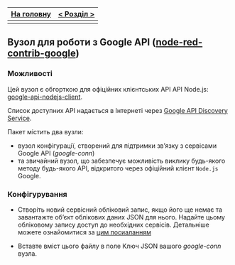 | [На головну](../) | [ < Розділ > ](README.md) |
| ----------------- | ------------------------- |
|                   |                           |

## Вузол для роботи з Google API ([node-red-contrib-google](https://flows.nodered.org/node/node-red-contrib-google))

### Можливості

Цей вузол є обгорткою для офіційних клієнтських API API Node.js: [google-api-nodejs-client](https://github.com/google/google-api-nodejs-client).

Список доступних API надається в Інтернеті через [Google API Discovery Service](https://developers.google.com/discovery/).

Пакет містить два вузли:

- вузол конфігурації, створений для підтримки зв’язку з сервісами Google API (*google-conn*) 
- та звичайний вузол, що забезпечує можливість виклику будь-якого методу будь-якого API, відкритого через офіційний клієнт `Node.js` Google.

### Конфігурування

- Створіть новий сервісний обліковий запис, якщо його ще немає та завантажте об’єкт облікових даних JSON для нього. Надайте цьому обліковому запису доступ до необхідних сервісів. Детальніше можете ознайомитися за [цим посиаланням](https://pupenasan.github.io/ProgIngContrSystems/%D0%94%D0%BE%D0%B2%D1%96%D0%B4%D0%BD%D0%B8%D0%BA%D0%B8/googleauth.html?fbclid=IwAR0nyEx86eXOWj1xzy8Ddt0KcDc5XC4zw50yGmg8JXoplGPurO4W_6XtZ6A) 


- Вставте вміст цього файлу в поле Ключ JSON вашого *google-conn* вузла.